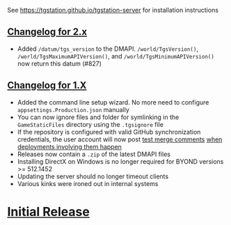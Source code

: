 See https://tgstation.github.io/tgstation-server for installation instructions

## [Changelog for 2.x](https://github.com/tgstation/tgstation-server/milestone/13?closed=1)

- Added `/datum/tgs_version` to the DMAPI. `/world/TgsVersion()`, `/world/TgsMaximumAPIVersion()`, and `/world/TgsMinimumAPIVersion()` now return this datum (#827)

## [Changelog for 1.X](https://github.com/tgstation/tgstation-server/milestone/11?closed=1)

- Added the command line setup wizard. No more need to configure `appsettings.Production.json` manually
- You can now ignore files and folder for symlinking in the `GameStaticFiles` directory using the `.tgsignore` file
- If the repository is configured with valid GitHub synchronization credentials, the user account will now post [test merge comments](https://github.com/tgstation/tgstation/pull/40735#issuecomment-427503427) [when deployments involving them happen](https://github.com/tgstation/tgstation/pull/40736#issuecomment-427503428)
- Releases now contain a `.zip` of the latest DMAPI files
- Installing DirectX on Windows is no longer required for BYOND versions >= 512.1452
- Updating the server should no longer timeout clients
- Various kinks were ironed out in internal systems

# [Initial Release](https://github.com/tgstation/tgstation-server/milestone/3?closed=1)